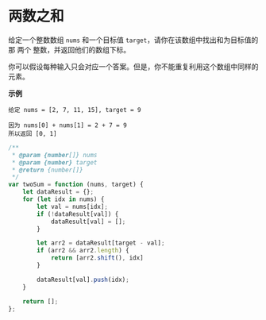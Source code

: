 # 两数之和

给定一个整数数组 `nums` 和一个目标值 `target`，请你在该数组中找出和为目标值的那 两个 整数，并返回他们的数组下标。

你可以假设每种输入只会对应一个答案。但是，你不能重复利用这个数组中同样的元素。

**示例**

```
给定 nums = [2, 7, 11, 15], target = 9

因为 nums[0] + nums[1] = 2 + 7 = 9
所以返回 [0, 1]
```

```javascript
/**
 * @param {number[]} nums
 * @param {number} target
 * @return {number[]}
 */
var twoSum = function (nums, target) {
    let dataResult = {};
    for (let idx in nums) {
        let val = nums[idx];
        if (!dataResult[val]) {
            dataResult[val] = [];
        }

        let arr2 = dataResult[target - val];
        if (arr2 && arr2.length) {
            return [arr2.shift(), idx]
        }

        dataResult[val].push(idx);
    }

    return [];
};
```